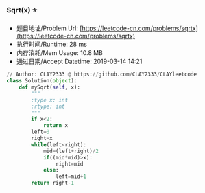 
### Sqrt(x) :star:
- 题目地址/Problem Url: [https://leetcode-cn.com/problems/sqrtx](https://leetcode-cn.com/problems/sqrtx)
- 执行时间/Runtime: 28 ms 
- 内存消耗/Mem Usage: 10.8 MB
- 通过日期/Accept Datetime: 2019-03-14 14:21
```python
// Author: CLAY2333 @ https://github.com/CLAY2333/CLAYleetcode
class Solution(object):
    def mySqrt(self, x):
        """
        :type x: int
        :rtype: int
        """
        if x<2:
            return x
        left=0
        right=x
        while(left<right):
            mid=(left+right)/2
            if((mid*mid)>x):
                right=mid
            else:
                left=mid+1
        return right-1

```
